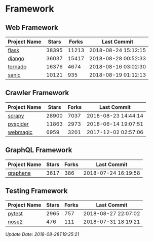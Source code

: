 # Framework

## Web Framework

| Project Name | Stars | Forks | Last Commit |
| ------------ | ----- | ----- | ----------- |
| [flask](https://github.com/pallets/flask) | 38395 | 11213 | 2018-08-24 15:12:15 |
| [django](https://github.com/django/django) | 36037 | 15417 | 2018-08-28 00:52:33 |
| [tornado](https://github.com/tornadoweb/tornado) | 16376 | 4674 | 2018-08-16 03:02:30 |
| [sanic](https://github.com/channelcat/sanic) | 10121 | 935 | 2018-08-19 01:12:13 |

## Crawler Framework

| Project Name | Stars | Forks | Last Commit |
| ------------ | ----- | ----- | ----------- |
| [scrapy](https://github.com/scrapy/scrapy) | 28900 | 7037 | 2018-08-23 14:44:14 |
| [pyspider](https://github.com/binux/pyspider) | 11863 | 2973 | 2018-06-14 19:07:51 |
| [webmagic](https://github.com/code4craft/webmagic) | 6959 | 3201 | 2017-12-02 02:57:06 |

## GraphQL Framework

| Project Name | Stars | Forks | Last Commit |
| ------------ | ----- | ----- | ----------- |
| [graphene](https://github.com/graphql-python/graphene) | 3617 | 386 | 2018-07-24 16:19:58 |

## Testing Framework

| Project Name | Stars | Forks | Last Commit |
| ------------ | ----- | ----- | ----------- |
| [pytest](https://github.com/pytest-dev/pytest) | 2965 | 757 | 2018-08-27 22:07:02 |
| [nose2](https://github.com/nose-devs/nose2) | 476 | 111 | 2018-07-31 18:19:21 |

*Update Date: 2018-08-28T19:25:21*